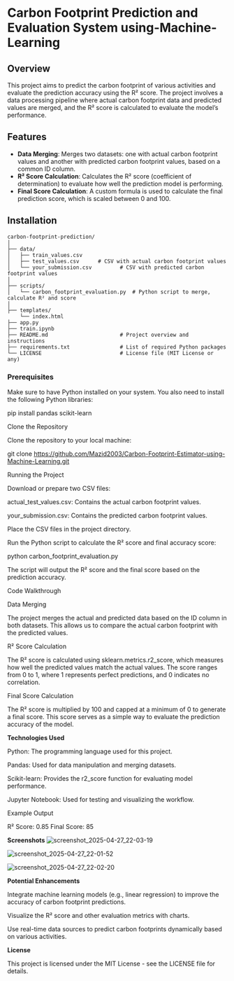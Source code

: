 # Carbon Footprint Prediction and Evaluation System using-Machine-Learning

## Overview
This project aims to predict the carbon footprint of various activities and evaluate the prediction accuracy using the R² score. The project involves a data processing pipeline where actual carbon footprint data and predicted values are merged, and the R² score is calculated to evaluate the model’s performance.

## Features
- **Data Merging**: Merges two datasets: one with actual carbon footprint values and another with predicted carbon footprint values, based on a common ID column.
- **R² Score Calculation**: Calculates the R² score (coefficient of determination) to evaluate how well the prediction model is performing.
- **Final Score Calculation**: A custom formula is used to calculate the final prediction score, which is scaled between 0 and 100.

## Installation
```
carbon-footprint-prediction/
│
├── data/
│   ├── train_values.csv
│   ├── test_values.csv      # CSV with actual carbon footprint values
│   └── your_submission.csv         # CSV with predicted carbon footprint values
│
├── scripts/
│   └── carbon_footprint_evaluation.py  # Python script to merge, calculate R² and score
│
├── templates/
    └── index.html
├── app.py
├── train.ipynb
├── README.md                       # Project overview and instructions
├── requirements.txt                # List of required Python packages
└── LICENSE                         # License file (MIT License or any)
```

### Prerequisites

Make sure to have Python installed on your system. You also need to install the following Python libraries:

pip install pandas scikit-learn

Clone the Repository

Clone the repository to your local machine:

git clone https://github.com/Mazid2003/Carbon-Footprint-Estimator-using-Machine-Learning.git

Running the Project

Download or prepare two CSV files:

actual_test_values.csv: Contains the actual carbon footprint values.

your_submission.csv: Contains the predicted carbon footprint values.

Place the CSV files in the project directory.

Run the Python script to calculate the R² score and final accuracy score:

python carbon_footprint_evaluation.py

The script will output the R² score and the final score based on the prediction accuracy.

Code Walkthrough

Data Merging

The project merges the actual and predicted data based on the ID column in both datasets. This allows us to compare the actual carbon footprint with the predicted values.

R² Score Calculation

The R² score is calculated using sklearn.metrics.r2_score, which measures how well the predicted values match the actual values. The score ranges from 0 to 1, where 1 represents perfect predictions, and 0 indicates no correlation.

Final Score Calculation

The R² score is multiplied by 100 and capped at a minimum of 0 to generate a final score. This score serves as a simple way to evaluate the prediction accuracy of the model.

**Technologies Used**

Python: The programming language used for this project.

Pandas: Used for data manipulation and merging datasets.

Scikit-learn: Provides the r2_score function for evaluating model performance.

Jupyter Notebook: Used for testing and visualizing the workflow.

Example Output

R² Score: 0.85
Final Score: 85

**Screenshots**
![screenshot_2025-04-27_22-03-19](https://github.com/user-attachments/assets/ceb357af-d54e-4c03-85ba-14842629237b)

![screenshot_2025-04-27_22-01-52](https://github.com/user-attachments/assets/584c06c7-3649-48cb-a9f9-5ff98a41f50a)

![screenshot_2025-04-27_22-02-20](https://github.com/user-attachments/assets/ab1bf3bd-7ea9-4c80-9c63-ce8d1e659020)


**Potential Enhancements**

Integrate machine learning models (e.g., linear regression) to improve the accuracy of carbon footprint predictions.

Visualize the R² score and other evaluation metrics with charts.

Use real-time data sources to predict carbon footprints dynamically based on various activities.

**License**

This project is licensed under the MIT License - see the LICENSE file for details.

